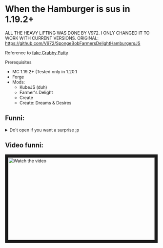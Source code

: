 # When the Hamburger is sus in 1.19.2+

ALL THE HEAVY LIFTING WAS DONE BY V972. I ONLY CHANGED IT TO WORK WITH CURRENT VERSIONS. ORIGINAL: https://github.com/V972/SpongeBobFarmersDelightHamburgersJS

Reference to [fake Crabby Patty](https://www.youtube.com/watch?v=guBOYBhOcUY)

Prerequisites
* MC 1.19.2+ (Tested only in 1.20.1
* Forge
* Mods:
    * KubeJS (duh)
    * Farmer's Delight
    * Create
    * Create: Dreams & Desires

## Funni:

<details>
  <summary>Do't open if you want a surprise ;p</summary>
 
  * has a 30% to kill upon eating (change value in the script to configure)
  * doesn't affect regular hamburgers
  * funni
</details>

## Video funni:
<a href="http://www.youtube.com/watch?feature=player_embedded&v=fBB2mD7w3gM" target="_blank">
 <img src="http://img.youtube.com/vi/fBB2mD7w3gM/maxresdefault.jpg" alt="Watch the video" width="480" height="270" border="10" />
</a>  
